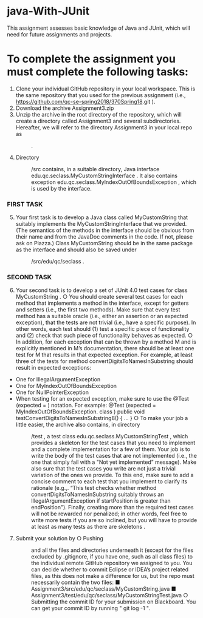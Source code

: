 # java-With-JUnit #
This assignment assesses basic knowledge of Java and JUnit, which will need for future assignments and projects.

# To complete the assignment you must complete the following tasks: #

1. Clone your individual GitHub repository in your local workspace. This is the same repository
that you used for the previous assignment (i.e.,
https://github.com/qc-se-spring2018/370Spring18<firstinitiallastname>.git ).
2. Download the archive Assignment3.zip
3. Unzip the archive in the root directory of the repository, which will create a directory called
Assignment3 and several subdirectories. Hereafter, we will refer to the directory
Assignment3 in your local repo as <dir> .
4. Directory <dir>/src contains, in a suitable directory, Java interface
edu.qc.seclass.MyCustomStringInterface . It also contains exception
edu.qc.seclass.MyIndexOutOfBoundsException , which is used by the interface.

### FIRST TASK ###
5. Your first task is to develop a Java class called MyCustomString that suitably implements the
MyCustomStringInterface that we provided. (The semantics of the methods in the
interface should be obvious from their name and from the JavaDoc comments in the code. If
not, please ask on Piazza.) Class MyCustomString should be in the same package as the
interface and should also be saved under <dir>/src/edu/qc/seclass .

### SECOND TASK ###
6. Your second task is to develop a set of JUnit 4.0 test cases for class MyCustomString .
○ You should create several test cases for each method that implements a method in the
interface, except for getters and setters (i.e., the first two methods). Make sure that
every test method has a suitable oracle (i.e., either an assertion or an expected
exception), that the tests are not trivial (i.e., have a specific purpose). In other words,
each test should (1) test a specific piece of functionality and (2) check that such piece
of functionality behaves as expected.
○ In addition, for each exception that can be thrown by a method M and is explicitly
mentioned in M’s documentation, there should be at least one test for M that results in
that expected exception. For example, at least three of the tests for method
convertDigitsToNamesInSubstring should result in expected exceptions:
- One for IllegalArgumentException
- One for MyIndexOutOfBoundsException
- One for NullPointerException
- When testing for an expected exception, make sure to use the @Test (expected =
<exception class> ) notation. For example:
@Test (expected = MyIndexOutOfBoundsException. class )
public void testConvertDigitsToNamesInSubstring8() {
...
}
○ To make your job a little easier, the archive also contains, in directory <dir>/test , a
test class edu.qc.seclass.MyCustomStringTest , which provides a skeleton for the
test cases that you need to implement and a complete implementation for a few of
them. Your job is to write the body of the test cases that are not implemented (i.e.,
the one that simply fail with a "Not yet implemented” message). Make also sure that
the test cases you write are not just a trivial variation of the ones we provide. To this
end, make sure to add a concise comment to each test that you implement to
clarify its rationale (e.g.,. “This test checks whether method
convertDigitsToNamesInSubstring suitably throws an IllegalArgumentException if
startPosition is greater than endPosition"). Finally, creating more than the required test
cases will not be rewarded nor penalized; in other words, feel free to write more tests
if you are so inclined, but you will have to provide at least as many tests as there are
skeletons .
7. Submit your solution by
○ Pushing <dir> and all the files and directories underneath it (except for the files
excluded by .gitignore, if you have one, such as all class files) to the individual remote
GitHub repository we assigned to you. You can decide whether to commit Eclipse or
IDEA’s project related files, as this does not make a difference for us, but the repo
must necessarily contain the two files:
■ Assignment3/src/edu/qc/seclass/MyCustomString.java
■ Assignment3/test/edu/qc/seclass/MyCustomStringTest.java
○ Submitting the commit ID for your submission on Blackboard. You can get your commit
ID by running " git log -1 ".
